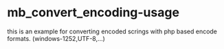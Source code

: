 # mb_convert_encoding-usage
this is an example for converting encoded scrings with php based encode formats. (windows-1252,UTF-8,...) 
